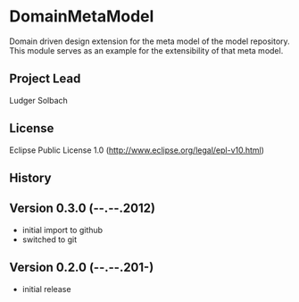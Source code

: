 DomainMetaModel
===============

Domain driven design extension for the meta model of the model repository.
This module serves as an example for the extensibility of that meta model.

Project Lead
------------
Ludger Solbach

License
-------
Eclipse Public License 1.0 (http://www.eclipse.org/legal/epl-v10.html)

History
-------

Version 0.3.0 (--.--.2012)
--------------------------
* initial import to github
* switched to git

Version 0.2.0 (--.--.201-)
--------------------------
* initial release
